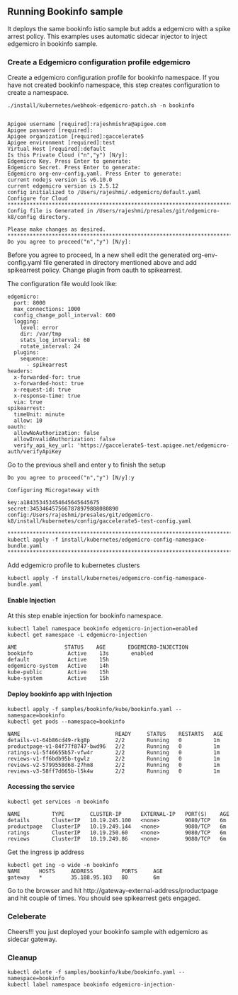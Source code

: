## Running Bookinfo sample

It deploys the same bookinfo istio sample but adds a edgemicro with a spike arrest policy. This examples uses automatic sidecar injector to inject edgemicro in bookinfo sample. 

### Create a Edgemicro configuration profile edgemicro

Create a edgemicro configuration profile for bookinfo namespace. If you have not created bookinfo namespace, this step creates configuration to create a namespace.

```
./install/kubernetes/webhook-edgemicro-patch.sh -n bookinfo


Apigee username [required]:rajeshmishra@apigee.com
Apigee password [required]:
Apigee organization [required]:gaccelerate5
Apigee environment [required]:test
Virtual Host [required]:default
Is this Private Cloud ("n","y") [N/y]:
Edgemicro Key. Press Enter to generate:
Edgemicro Secret. Press Enter to generate:
Edgemicro org-env-config.yaml. Press Enter to generate:
current nodejs version is v6.10.0
current edgemicro version is 2.5.12
config initialized to /Users/rajeshmi/.edgemicro/default.yaml
Configure for Cloud
******************************************************************************************
Config file is Generated in /Users/rajeshmi/presales/git/edgemicro-k8/config directory.

Please make changes as desired.
*****************************************************************************************
Do you agree to proceed("n","y") [N/y]:

```

Before you agree to proceed, In a new shell edit the generated org-env-config.yaml file generated in directory mentioned above and add spikearrest policy. Change plugin from oauth to spikearrest.


The configuration file would look like:

```
edgemicro:
  port: 8000
  max_connections: 1000
  config_change_poll_interval: 600
  logging:
    level: error
    dir: /var/tmp
    stats_log_interval: 60
    rotate_interval: 24
  plugins:
    sequence:
      - spikearrest
headers:
  x-forwarded-for: true
  x-forwarded-host: true
  x-request-id: true
  x-response-time: true
  via: true
spikearrest:
  timeUnit: minute
  allow: 10
oauth:
  allowNoAuthorization: false
  allowInvalidAuthorization: false
  verify_api_key_url: 'https://gaccelerate5-test.apigee.net/edgemicro-auth/verifyApiKey

```
Go to the previous shell and enter y to finish the setup

```
Do you agree to proceed("n","y") [N/y]:y

Configuring Microgateway with

key:a184353453454645645645675
secret:3453464575667878979808080890
config:/Users/rajeshmi/presales/git/edgemicro-k8/install/kubernetes/config/gaccelerate5-test-config.yaml

********************************************************************************************************
kubectl apply -f install/kubernetes/edgemicro-config-namespace-bundle.yaml
********************************************************************************************************
```

Add edgemicro profile to kubernetes clusters
```
kubectl apply -f install/kubernetes/edgemicro-config-namespace-bundle.yaml
```

#### Enable Injection

At this step enable injection for bookinfo namespace.

```
kubectl label namespace bookinfo edgemicro-injection=enabled
kubectl get namespace -L edgemicro-injection

AME               STATUS    AGE       EDGEMICRO-INJECTION
bookinfo           Active    13s       enabled
default            Active    15h
edgemicro-system   Active    14h
kube-public        Active    15h
kube-system        Active    15h

```

#### Deploy bookinfo app with Injection

```
kubectl apply -f samples/bookinfo/kube/bookinfo.yaml --namespace=bookinfo
kubectl get pods --namespace=bookinfo

NAME                              READY     STATUS    RESTARTS   AGE
details-v1-64b86cd49-rkg8p        2/2       Running   0          1m
productpage-v1-84f77f8747-bwd96   2/2       Running   0          1m
ratings-v1-5f46655b57-vfw4r       2/2       Running   0          1m
reviews-v1-ff6bdb95b-tgwlz        2/2       Running   0          1m
reviews-v2-5799558d68-27hm8       2/2       Running   0          1m
reviews-v3-58ff7d665b-l5k4w       2/2       Running   0          1m

```

#### Accessing the service


```
kubectl get services -n bookinfo

NAME          TYPE        CLUSTER-IP      EXTERNAL-IP   PORT(S)    AGE
details       ClusterIP   10.19.245.100   <none>        9080/TCP   6m
productpage   ClusterIP   10.19.249.144   <none>        9080/TCP   6m
ratings       ClusterIP   10.19.250.60    <none>        9080/TCP   6m
reviews       ClusterIP   10.19.249.86    <none>        9080/TCP   6m
```

Get the ingress ip address

```
kubectl get ing -o wide -n bookinfo
NAME      HOSTS     ADDRESS         PORTS     AGE
gateway   *         35.188.95.103   80        6m
```

Go to the browser and hit http://gateway-external-address/productpage and hit couple of times. You should see spikearrest gets engaged.


### Celeberate

Cheers!!! you just deployed your bookinfo sample with edgemicro as sidecar gateway.

### Cleanup
```
kubectl delete -f samples/bookinfo/kube/bookinfo.yaml --namespace=bookinfo
kubectl label namespace bookinfo edgemicro-injection-
```
